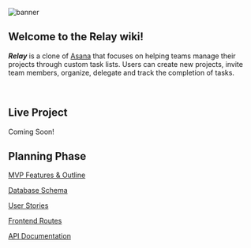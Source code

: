 ![banner](https://github.com/eramsay20/relay/blob/master/assets/relay_banner_1.png?raw=true)

## Welcome to the Relay wiki! 
***Relay*** is a clone of [Asana](https://www.asana.com/) that focuses on helping teams manage their projects through custom task lists. Users can create new projects, invite team members, organize, delegate and track the completion of tasks. 

&nbsp;&nbsp;&nbsp;&nbsp;&nbsp;&nbsp;&nbsp;&nbsp;&nbsp;&nbsp;
&nbsp;&nbsp;&nbsp;&nbsp;&nbsp;&nbsp;&nbsp;&nbsp;&nbsp;&nbsp;

## Live Project
Coming Soon!



## Planning Phase
[MVP Features & Outline](https://github.com/eramsay20/relay/wiki/MVP-Features-&-Outline)

[Database Schema](https://github.com/eramsay20/relay/wiki/Databse-Schema)

[User Stories](https://github.com/eramsay20/relay/wiki/User-Stories)

[Frontend Routes](https://github.com/eramsay20/relay/wiki/Frontend-Route)

[API Documentation](https://github.com/eramsay20/relay/wiki/API-Documentation)

&nbsp;&nbsp;&nbsp;&nbsp;&nbsp;&nbsp;&nbsp;&nbsp;&nbsp;&nbsp;

